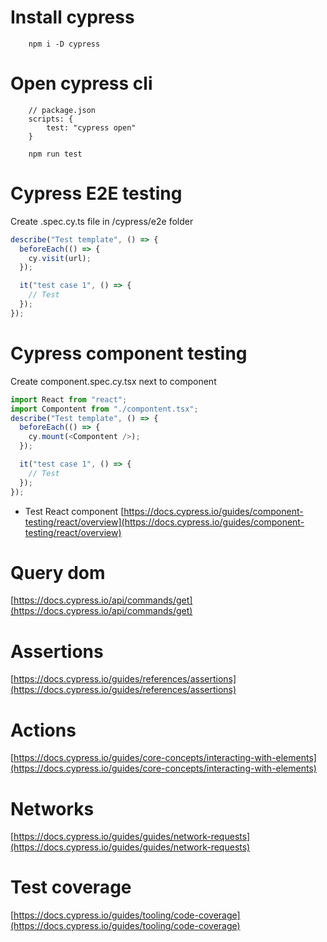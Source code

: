 # Install cypress

```
    npm i -D cypress
```

# Open cypress cli

```
    // package.json
    scripts: {
        test: "cypress open"
    }

    npm run test
```

# Cypress E2E testing

Create .spec.cy.ts file in /cypress/e2e folder

```js
describe("Test template", () => {
  beforeEach(() => {
    cy.visit(url);
  });

  it("test case 1", () => {
    // Test
  });
});
```

# Cypress component testing

Create component.spec.cy.tsx next to component

```js
import React from "react";
import Compontent from "./compontent.tsx";
describe("Test template", () => {
  beforeEach(() => {
    cy.mount(<Compontent />);
  });

  it("test case 1", () => {
    // Test
  });
});
```

- Test React component
  [https://docs.cypress.io/guides/component-testing/react/overview](https://docs.cypress.io/guides/component-testing/react/overview)

# Query dom

[https://docs.cypress.io/api/commands/get](https://docs.cypress.io/api/commands/get)

# Assertions

[https://docs.cypress.io/guides/references/assertions](https://docs.cypress.io/guides/references/assertions)

# Actions

[https://docs.cypress.io/guides/core-concepts/interacting-with-elements](https://docs.cypress.io/guides/core-concepts/interacting-with-elements)

# Networks

[https://docs.cypress.io/guides/guides/network-requests](https://docs.cypress.io/guides/guides/network-requests)

# Test coverage

[https://docs.cypress.io/guides/tooling/code-coverage](https://docs.cypress.io/guides/tooling/code-coverage)
